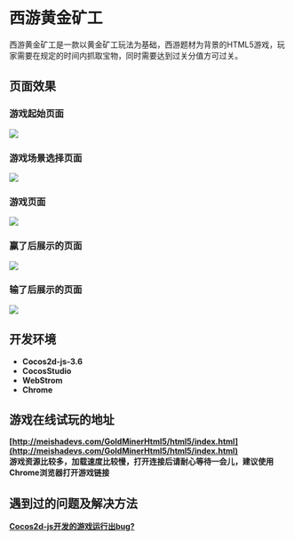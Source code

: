 # 西游黄金矿工
西游黄金矿工是一款以黄金矿工玩法为基础，西游题材为背景的HTML5游戏，玩家需要在规定的时间内抓取宝物，同时需要达到过关分值方可过关。

## 页面效果
### 游戏起始页面
![](http://meishadevs.com/GoldMinerHtml5/start.PNG) 

### 游戏场景选择页面
![](http://oqe8kte9y.bkt.clouddn.com/menu.PNG)

### 游戏页面
![](http://oqe8kte9y.bkt.clouddn.com/game.PNG)

### 赢了后展示的页面
![](http://oqe8kte9y.bkt.clouddn.com/won.PNG)

### 输了后展示的页面
![](http://oqe8kte9y.bkt.clouddn.com/won.PNG)

## 开发环境
- **Cocos2d-js-3.6**
- **CocosStudio**
- **WebStrom**
- **Chrome**

## 游戏在线试玩的地址
**[http://meishadevs.com/GoldMinerHtml5/html5/index.html](http://meishadevs.com/GoldMinerHtml5/html5/index.html)**   
**游戏资源比较多，加载速度比较慢，打开连接后请耐心等待一会儿，建议使用Chrome浏览器打开游戏链接**

## 遇到过的问题及解决方法
**[Cocos2d-js开发的游戏运行出bug?](https://www.zhihu.com/question/52260806)**
